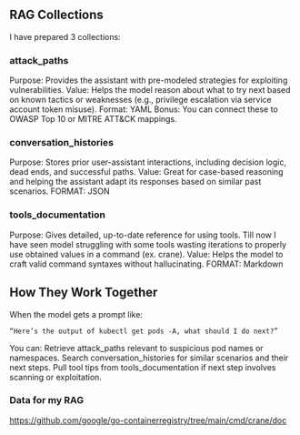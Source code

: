 ## RAG Collections
I have prepared 3 collections:
### attack_paths
Purpose: Provides the assistant with pre-modeled strategies for exploiting vulnerabilities.
Value: Helps the model reason about what to try next based on known tactics or weaknesses (e.g., privilege escalation via service account token misuse).
Format: YAML
Bonus: You can connect these to OWASP Top 10 or MITRE ATT&CK mappings.

### conversation_histories
Purpose: Stores prior user-assistant interactions, including decision logic, dead ends, and successful paths.
Value: Great for case-based reasoning and helping the assistant adapt its responses based on similar past scenarios.
FORMAT: JSON

### tools_documentation
Purpose: Gives detailed, up-to-date reference for using tools. Till now I have seen model struggling with some tools wasting iterations to properly use obtained values in a command (ex. crane).
Value: Helps the model to craft valid command syntaxes without hallucinating.
FORMAT: Markdown

## How They Work Together
When the model gets a prompt like:
```
“Here’s the output of kubectl get pods -A, what should I do next?”
```

You can:
Retrieve attack_paths relevant to suspicious pod names or namespaces.
Search conversation_histories for similar scenarios and their next steps.
Pull tool tips from tools_documentation if next step involves scanning or exploitation.

### Data for my RAG
https://github.com/google/go-containerregistry/tree/main/cmd/crane/doc
